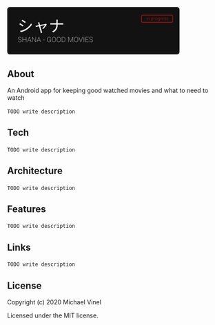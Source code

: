 <img src="/screenshots/logo.png?raw=true" width="400">

## About
An Android app for keeping good watched movies and what to need to watch

`TODO write description`

## Tech
`TODO write description`

## Architecture
`TODO write description`

## Features
`TODO write description`

## Links
`TODO write description`


## License

Copyright (c) 2020 Michael Vinel

Licensed under the MIT license.
